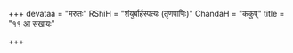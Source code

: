 +++
devataa = "मरुतः"
RShiH = "शंयुर्बार्हस्पत्यः (तृणपाणिः)"
ChandaH = "ककुप्"
title = "११ आ सखायः"

+++
